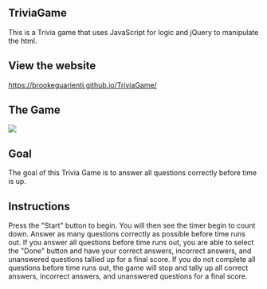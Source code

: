 ## TriviaGame
This is a Trivia game that uses JavaScript for logic and jQuery to manipulate the html.

## View the website
https://brookeguarienti.github.io/TriviaGame/

## The Game
<img src= "/assets/images/New Girl Trivia Game.gif">

## Goal
The goal of this Trivia Game is to answer all questions correctly before time is up.

## Instructions
Press the "Start" button to begin.
You will then see the timer begin to count down.
Answer as many questions correctly as possible before time runs out.
If you answer all questions before time runs out, you are able to select the "Done" button and have your correct answers, incorrect answers, and unanswered questions tallied up for a final score.
If you do not complete all questions before time runs out, the game will stop and tally up all correct answers, incorrect answers, and unanswered questions for a final score.
